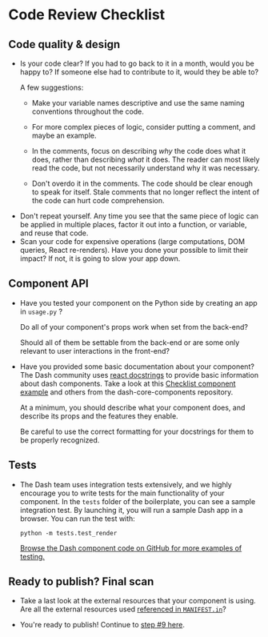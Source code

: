 # Code Review Checklist

## Code quality & design

-   Is your code clear? If you had to go back to it in a month, would you be happy to? If someone else had to contribute to it, would they be able to?

    A few suggestions:

    -   Make your variable names descriptive and use the same naming conventions throughout the code.

    -   For more complex pieces of logic, consider putting a comment, and maybe an example.

    -   In the comments, focus on describing _why_ the code does what it does, rather than describing _what_ it does. The reader can most likely read the code, but not necessarily understand why it was necessary.

    -   Don't overdo it in the comments. The code should be clear enough to speak for itself. Stale comments that no longer reflect the intent of the code can hurt code comprehension.

*   Don't repeat yourself. Any time you see that the same piece of logic can be applied in multiple places, factor it out into a function, or variable, and reuse that code.
*   Scan your code for expensive operations (large computations, DOM queries, React re-renders). Have you done your possible to limit their impact? If not, it is going to slow your app down.

## Component API

-   Have you tested your component on the Python side by creating an app in `usage.py` ?

    Do all of your component's props work when set from the back-end?

    Should all of them be settable from the back-end or are some only relevant to user interactions in the front-end?

-   Have you provided some basic documentation about your component? The Dash community uses [react docstrings](https://github.com/plotly/dash-docs/blob/master/tutorial/plugins.py#L45) to provide basic information about dash components. Take a look at this [Checklist component example](https://github.com/plotly/dash-core-components/blob/master/src/components/Checklist.react.js) and others from the dash-core-components repository.

    At a minimum, you should describe what your component does, and describe its props and the features they enable.

    Be careful to use the correct formatting for your docstrings for them to be properly recognized.

## Tests

-   The Dash team uses integration tests extensively, and we highly encourage you to write tests for the main functionality of your component. In the `tests` folder of the boilerplate, you can see a sample integration test. By launching it, you will run a sample Dash app in a browser. You can run the test with:
    ```
    python -m tests.test_render
    ```
    [Browse the Dash component code on GitHub for more examples of testing.](https://github.com/plotly/dash-core-components)

## Ready to publish? Final scan

-   Take a last look at the external resources that your component is using. Are all the external resources used [referenced in `MANIFEST.in`](https://github.com/plotly/dash-docs/blob/0b2fd8f892db720a7f3dc1c404b4cff464b5f8d4/tutorial/plugins.py#L55)?

-   You're ready to publish! Continue to [step #9 here](README.md#publishing).
